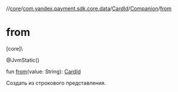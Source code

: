 //[core](../../../../index.md)/[com.yandex.payment.sdk.core.data](../../index.md)/[CardId](../index.md)/[Companion](index.md)/[from](from.md)

# from

[core]\

@JvmStatic()

fun [from](from.md)(value: String): [CardId](../index.md)

Создать из строкового представления.
